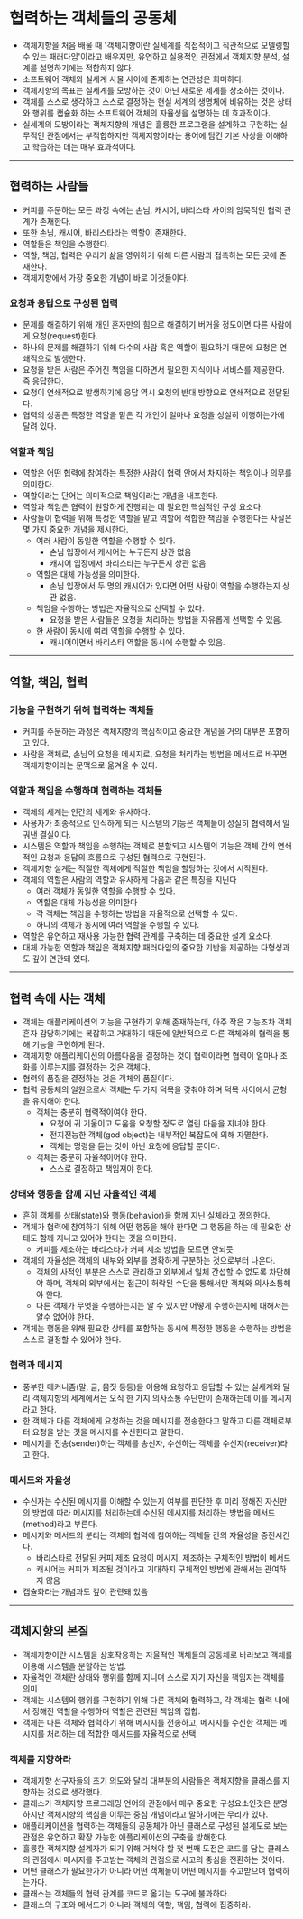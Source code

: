 # 협력하는 객체들의 공동체

- 객체지향을 처음 배울 때 '객체지향이란 실세계를 직접적이고 직관적으로 모델링할 수 있는 패러다임'이라고
배우지만, 유연하고 실용적인 관점에서 객체지향 분석, 설계를 설명하기에는 적합하지 않다.
- 소프트웨어 객체와 실세계 사물 사이에 존재하는 연관성은 희미하다.
- 객체지향의 목표는 실세계를 모방하는 것이 아닌 새로운 세계를 창조하는 것이다.
- 객체를 스스로 생각하고 스스로 결정하는 현실 세계의 생명체에 비유하는 것은 상태와 행위를 캡슐화 하는 소프트웨어 객체의
자율성을 설명하는 데 효과적이다.
- 실세계의 모방이라는 객체지향의 개념은 훌륭한 프로그램을 설계하고 구현하는 실무적인 관점에서는 부적합하지만 객체지향이라는 용어에 담긴 기본 사상을
이해하고 학습하는 데는 매우 효과적이다.

-------------

## 협력하는 사람들

- 커피를 주문하는 모든 과정 속에는 손님, 캐시어, 바리스타 사이의 암묵적인 협력 관계가 존재한다.
- 또한 손님, 캐시어, 바리스타라는 역할이 존재한다.
- 역할들은 책임을 수행한다.
- 역할, 책임, 협력은 우리가 삶을 영위하기 위해 다른 사람과 접촉하는 모든 곳에 존재한다.
- 객체지향에서 가장 중요한 개념이 바로 이것들이다.

### 요청과 응답으로 구성된 협력

- 문제를 해결하기 위해 개인 혼자만의 힘으로 해결하기 버거울 정도이면 다른 사람에게 요청(request)한다.
- 하나의 문제를 해결하기 위해 다수의 사람 혹은 역할이 필요하기 때문에 요청은 연쇄적으로 발생한다.
- 요청을 받은 사람은 주어진 책임을 다하면서 필요한 지식이나 서비스를 제공한다. 즉 응답한다.
- 요청이 연쇄적으로 발생하기에 응답 역시 요청의 반대 방향으로 연쇄적으로 전달된다.
- 협력의 성공은 특정한 역할을 맡은 각 개인이 얼마나 요청을 성실히 이행하는가에 달려 있다.

### 역할과 책임

- 역할은 어떤 협력에 참여하는 특정한 사람이 협력 안에서 차지하는 책임이나 의무를 의미한다.
- 역할이라는 단어는 의미적으로 책임이라는 개념을 내포한다.
- 역할과 책임은 협력이 원할하게 진행되는 데 필요한 핵심적인 구성 요소다.
- 사람들이 협력을 위해 특정한 역할을 맡고 역할에 적합한 책임을 수행한다는 사실은 몇 가지 중요한 개념을 제시한다.
  - 여러 사람이 동일한 역할을 수행할 수 있다.
    - 손님 입장에서 캐시어는 누구든지 상관 없음
    - 캐시어 입장에서 바리스타는 누구든지 상관 없음
  - 역할은 대체 가능성을 의미한다.
    - 손님 입장에서 두 명의 캐시어가 있다면 어떤 사람이 역할을 수행하는지 상관 없음.
  - 책임을 수행하는 방법은 자율적으로 선택할 수 있다.
    - 요청을 받은 사람들은 요청을 처리하는 방법을 자유롭게 선택할 수 있음.
  - 한 사람이 동시에 여러 역할을 수행할 수 있다.
    - 캐시어이면서 바리스타 역할을 동시에 수행할 수 있음.

-------------------

## 역할, 책임, 협력

### 기능을 구현하기 위해 협력하는 객체들

- 커피를 주문하는 과정은 객체지향의 핵심적이고 중요한 개념을 거의 대부분 포함하고 있다.
- 사람을 객체로, 손님의 요청을 메시지로, 요청을 처리하는 방법을 메서드로 바꾸면 객체지향이라는 문맥으로 옮겨올 수 있다.

### 역할과 책임을 수행하며 협력하는 객체들

- 객체의 세계는 인간의 세계와 유사하다.
- 사용자가 최종적으로 인식하게 되는 시스템의 기능은 객체들이 성실히 협력해서 일궈낸 결실이다.
- 시스템은 역할과 책임을 수행하는 객체로 분할되고 시스템의 기능은 객체 간의 연쇄적인 요청과 응답의 흐름으로 구성된 협력으로 구현된다.
- 객체지향 설계는 적절한 객체에게 적절한 책임을 할당하는 것에서 시작된다.
- 객체의 역할은 사람의 역할과 유사하게 다음과 같은 특징을 지닌다
  - 여러 객체가 동일한 역할을 수행할 수 있다.
  - 역할은 대체 가능성을 의미한다
  - 각 객체는 책임을 수행하는 방법을 자율적으로 선택할 수 있다.
  - 하나의 객체가 동시에 여러 역할을 수행할 수 있다.
- 역할은 유연하고 재사용 가능한 협력 관계를 구축하는 데 중요한 설계 요소다.
- 대체 가능한 역할과 책임은 객체지향 패러다임의 중요한 기반을 제공하는 다형성과도 깊이 연관돼 있다.

---------------

## 협력 속에 사는 객체

- 객체는 애플리케이션의 기능을 구현하기 위해 존재하는데, 아주 작은 기능조차 객체 혼자 감당하기에는 복잡하고 거대하기 때문에 일반적으로
다른 객체와의 협력을 통해 기능을 구현하게 된다.
- 객체지향 애플리케이션의 아름다움을 결정하는 것이 협력이라면 협력이 얼마나 조화를 이루는지를 결정하는 것은 객체다.
- 협력의 품질을 결정하는 것은 객체의 품질이다.
- 협력 공동체의 일원으로서 객체는 두 가지 덕목을 갖춰야 하며 덕목 사이에서 균형을 유지해야 한다.
  - 객체는 충분히 협력적이여야 한다.
    - 요청에 귀 기울이고 도움을 요청할 정도로 열린 마음을 지녀야 한다.
    - 전지전능한 객체(god object)는 내부적인 복잡도에 의해 자멸한다.
    - 객체는 명령을 듣는 것이 아닌 요청에 응답할 뿐이다.
  - 객체는 충분히 자율적이어야 한다.
    - 스스로 결정하고 책임져야 한다.

### 상태와 행동을 함께 지닌 자율적인 객체

- 흔히 객체를 상태(state)와 행동(behavior)을 함께 지닌 실체라고 정의한다.
- 객체가 협력에 참여하기 위해 어떤 행동을 해야 한다면 그 행동을 하는 데 필요한 상태도 함께 지니고 있어야 한다는 것을 의미한다.
  - 커피를 제조하는 바리스타가 커피 제조 방법을 모르면 안되듯
- 객체의 자율성은 객체의 내부와 외부를 명확하게 구분하는 것으로부터 나온다.
  - 객체의 사적인 부분은 스스로 관리하고 외부에서 일체 간섭할 수 없도록 차단해야 하며, 객체의 외부에서는 접근이 허락된 수단을 통해서만
  객체와 의사소통해야 한다.
  - 다른 객체가 무엇을 수행하는지는 알 수 있지만 어떻게 수행하는지에 대해서는 알수 없어야 한다.
- 객체는 행동을 위해 필요한 상태를 포함하는 동시에 특정한 행동을 수행하는 방법을 스스로 결정할 수 있어야 한다.

### 협력과 메시지

- 풍부한 메커니즘(말, 글, 몸짓 등등)을 이용해 요청하고 응답할 수 있는 실세계와 달리 객체지향의 세계에서는 오직 한 가지 의사소통 수단만이 존재하는데
이를 메시지라고 한다.
- 한 객체가 다른 객체에게 요청하는 것을 메시지를 전송한다고 말하고 다른 객체로부터 요청을 받는 것을 메시지를 수신한다고 말한다.
- 메시지를 전송(sender)하는 객체를 송신자, 수신하는 객체를 수신자(receiver)라고 한다.

### 메서드와 자율성

- 수신자는 수신된 메시지를 이해할 수 있는지 여부를 판단한 후 미리 정해진 자신만의 방법에 따라 메시지를 처리하는데
수신된 메시지를 처리하는 방법을 메서드(method)라고 부른다.
- 메시지와 메서드의 분리는 객체의 협력에 참여하는 객체들 간의 자율성을 증진시킨다.
  - 바리스타로 전달된 커피 제조 요청이 메시지, 제조하는 구체적인 방법이 메서드
  - 캐시어는 커피가 제조될 것이라고 기대하지 구체적인 방법에 관해서는 관여하지 않음
- 캡슐화라는 개념과도 깊이 관련돼 있음

-------------------

## 객체지향의 본질

- 객체지향이란 시스템을 상호작용하는 자율적인 객체들의 공동체로 바라보고 객체를 이용해 시스템을 분할하는 방법.
- 자율적인 객체란 상태와 행위를 함께 지니며 스스로 자기 자신을 책임지는 객체를 의미
- 객체는 시스템의 행위를 구현하기 위해 다른 객체와 협력하고, 각 객체는 협력 내에서 정해진 역할을 수행하며 역할은 관련된 책임의 집합.
- 객체는 다른 객체와 협력하기 위해 메시지를 전송하고, 메시지를 수신한 객체는 메시지를 처리하는 데 적합한 메서드를 자율적으로 선택.

### 객체를 지향하라

- 객체지향 선구자들의 초기 의도와 달리 대부분의 사람들은 객체지향을 클래스를 지향하는 것으로 생각했다.
- 클래스가 객체지향 프로그래밍 언어의 관점에서 매우 중요한 구성요소인것은 분명하지만 객체지향의 핵심을 이루는 중심 개념이라고 말하기에는 무리가 있다.
- 애플리케이션을 협력하는 객체들의 공동체가 아닌 클래스로 구성된 설계도로 보는 관점은 유연하고 확장 가능한 애플리케이션의 구축을 방해한다.
- 훌륭한 객체지향 설계자가 되기 위해 거쳐야 할 첫 번째 도전은 코드를 담는 클래스의 관점에서 메시지를 주고받는 객체의 관점으로 사고의 중심을 전환하는 것이다.
- 어떤 클래스가 필요한가가 아니라 어떤 객체들이 어떤 메시지를 주고받으며 협력하는가다.
- 클래스는 객체들의 협력 관계를 코드로 옮기는 도구에 불과하다.
- 클래스의 구조와 메서드가 아니라 객체의 역할, 책임, 협력에 집중하라.
